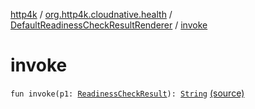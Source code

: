 [http4k](../../index.md) / [org.http4k.cloudnative.health](../index.md) / [DefaultReadinessCheckResultRenderer](index.md) / [invoke](./invoke.md)

# invoke

`fun invoke(p1: `[`ReadinessCheckResult`](../-readiness-check-result/index.md)`): `[`String`](https://kotlinlang.org/api/latest/jvm/stdlib/kotlin/-string/index.html) [(source)](https://github.com/http4k/http4k/blob/master/http4k-cloudnative/src/main/kotlin/org/http4k/cloudnative/health/ReadinessCheckResultRenderer.kt#L18)